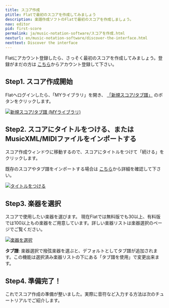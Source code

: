 ```yaml
---
title: スコア作成
ptitle: Flatで最初のスコアを作成してみましょう
description: 楽譜作成ソフトのFlatで最初のスコアを作成しましょう。
nav: editor
pid: first-score
permalink: ja/music-notation-software/スコアを作成.html
nexturl: en/music-notation-software/discover-the-interface.html
nexttext: Discover the interface
---
```


Flatにアカウント登録したら、さっそく最初のスコアを作成してみましょう。登録がまだの方は [こちら](https://flat.io/ja)からアカウント登録して下さい。

## Step1. スコア作成開始

Flatへログインしたら、「MYライブラリ」を開き、 [「新規スコア/タブ譜」](https://flat.io/my-library?m=newscore) のボタンをクリックします。

[![新規スコア/タブ譜 (MYライブラリ)](/help/assets/img/library/newscore-btn.png)](https://flat.io/my-library?m=newscore)

## Step2. スコアにタイトルをつける、またはMusicXML/MIDIファイルをインポートする

スコア作成ウィンドウに移動するので、スコアにタイトルをつけて「続ける」をクリックします。

既存のスコアやタブ譜をインポートする場合は [こちら](/help/en/music-notation-software/import.html)から詳細を確認して下さい。

[![タイトルをつける](/help/assets/img/editor/create-score-title.png)](https://flat.io/my-library?m=newscore)

## Step3. 楽器を選択

スコアで使用したい楽器を選びます。
現在Flatでは無料版でも30以上、有料版では100以上もの楽器をご用意しています。詳しい楽器リストは楽器選択のページでご覧ください。

[![楽器を選択](/help/assets/img/editor/create-score-instruments.png)](https://flat.io/my-library?m=newscore)

**タブ譜**: 楽器選択で撥弦楽器を選ぶと、デフォルトとしてタブ譜が追加されます。この機能は選択済み楽器リストの下にある「タブ譜を使用」で変更出来ます。

## Step4. 準備完了！

これでスコア作成の準備が整いました。実際に音符など入力する方法は次のチュートリアルでご紹介します。